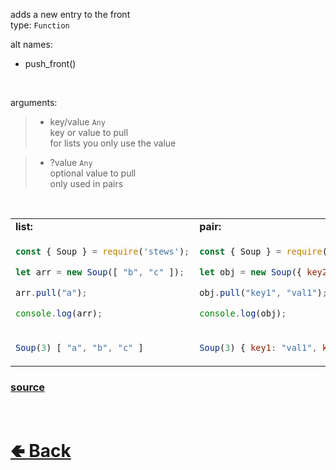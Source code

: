 adds a new entry to the front<br>
type: `Function`

alt names:
- push_front()

<br>

arguments:
> - key/value `Any` <br>
> key or value to pull<br>
> for lists you only use the value

> - ?value `Any`<br>
> optional value to pull<br>
> only used in pairs

<br>

<table>
<tr>
<td> <b>list:</b> </td> <td> <b>pair:</b> </td>
</tr>
<tr>
<td>

```js
const { Soup } = require('stews');

let arr = new Soup([ "b", "c" ]);

arr.pull("a");

console.log(arr);
```

</td>
<td>

```js
const { Soup } = require('stews');

let obj = new Soup({ key2: "val2", key3: "val3" });

obj.pull("key1", "val1");

console.log(obj);
```

</td>
<tr>
<td>

```js
Soup(3) [ "a", "b", "c" ]
```

</td>
<td>

```js
Soup(3) { key1: "val1", key2: "val2", key3: "val3" }
```

</td>
</table>

### [source](https://github.com/shysolocup/stews/blob/main/src/Soup/functions/pull.js)

<br> <h1> [🢀 Back](https://github.com/shysolocup/stews/wiki/Soup-methods) </h1>